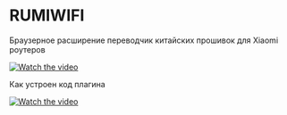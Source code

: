 # RUMIWIFI
Браузерное расширение переводчик китайских прошивок для Xiaomi роутеров

[![Watch the video](https://img.youtube.com/vi/Af-QarDgNO8/0.jpg)](http://youtu.be/Af-QarDgNO8)

Как устроен код плагина

[![Watch the video](https://img.youtube.com/vi/DW5795LW7fA/0.jpg)](http://youtu.be/DW5795LW7fA)
